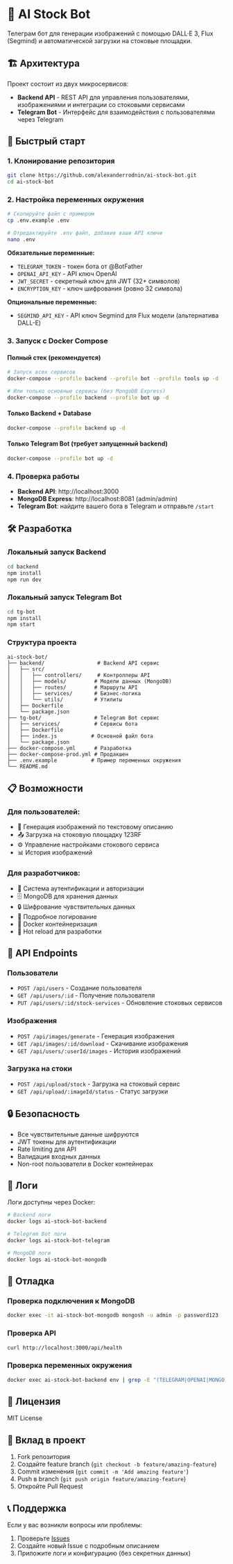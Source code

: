 # 🤖 AI Stock Bot

Телеграм бот для генерации изображений с помощью DALL·E 3, Flux (Segmind) и автоматической загрузки на стоковые площадки.

## 🏗️ Архитектура

Проект состоит из двух микросервисов:

- **Backend API** - REST API для управления пользователями, изображениями и интеграции со стоковыми сервисами
- **Telegram Bot** - Интерфейс для взаимодействия с пользователями через Telegram

## 🚀 Быстрый старт

### 1. Клонирование репозитория

```bash
git clone https://github.com/alexanderrodnin/ai-stock-bot.git
cd ai-stock-bot
```

### 2. Настройка переменных окружения

```bash
# Скопируйте файл с примером
cp .env.example .env

# Отредактируйте .env файл, добавив ваши API ключи
nano .env
```

**Обязательные переменные:**
- `TELEGRAM_TOKEN` - токен бота от @BotFather
- `OPENAI_API_KEY` - API ключ OpenAI
- `JWT_SECRET` - секретный ключ для JWT (32+ символов)
- `ENCRYPTION_KEY` - ключ шифрования (ровно 32 символа)

**Опциональные переменные:**
- `SEGMIND_API_KEY` - API ключ Segmind для Flux модели (альтернатива DALL-E)

### 3. Запуск с Docker Compose

#### Полный стек (рекомендуется)
```bash
# Запуск всех сервисов
docker-compose --profile backend --profile bot --profile tools up -d

# Или только основные сервисы (без MongoDB Express)
docker-compose --profile backend --profile bot up -d
```

#### Только Backend + Database
```bash
docker-compose --profile backend up -d
```

#### Только Telegram Bot (требует запущенный backend)
```bash
docker-compose --profile bot up -d
```

### 4. Проверка работы

- **Backend API**: http://localhost:3000
- **MongoDB Express**: http://localhost:8081 (admin/admin)
- **Telegram Bot**: найдите вашего бота в Telegram и отправьте `/start`

## 🛠️ Разработка

### Локальный запуск Backend

```bash
cd backend
npm install
npm run dev
```

### Локальный запуск Telegram Bot

```bash
cd tg-bot
npm install
npm start
```

### Структура проекта

```
ai-stock-bot/
├── backend/                 # Backend API сервис
│   ├── src/
│   │   ├── controllers/     # Контроллеры API
│   │   ├── models/         # Модели данных (MongoDB)
│   │   ├── routes/         # Маршруты API
│   │   ├── services/       # Бизнес-логика
│   │   └── utils/          # Утилиты
│   ├── Dockerfile
│   └── package.json
├── tg-bot/                 # Telegram Bot сервис
│   ├── services/           # Сервисы бота
│   ├── Dockerfile
│   ├── index.js           # Основной файл бота
│   └── package.json
├── docker-compose.yml      # Разработка
├── docker-compose-prod.yml # Продакшен
├── .env.example           # Пример переменных окружения
└── README.md
```

## 📋 Возможности

### Для пользователей:
- 🎨 Генерация изображений по текстовому описанию
- 📤 Загрузка на стоковую площадку 123RF
- ⚙️ Управление настройками стокового сервиса
- 📊 История изображений

### Для разработчиков:
- 🔐 Система аутентификации и авторизации
- 🗄️ MongoDB для хранения данных
- 🔒 Шифрование чувствительных данных
- 📝 Подробное логирование
- 🐳 Docker контейнеризация
- 🔄 Hot reload для разработки

## 🔧 API Endpoints

### Пользователи
- `POST /api/users` - Создание пользователя
- `GET /api/users/:id` - Получение пользователя
- `PUT /api/users/:id/stock-services` - Обновление стоковых сервисов

### Изображения
- `POST /api/images/generate` - Генерация изображения
- `GET /api/images/:id/download` - Скачивание изображения
- `GET /api/users/:userId/images` - История изображений

### Загрузка на стоки
- `POST /api/upload/stock` - Загрузка на стоковый сервис
- `GET /api/upload/:imageId/status` - Статус загрузки

## 🔒 Безопасность

- Все чувствительные данные шифруются
- JWT токены для аутентификации
- Rate limiting для API
- Валидация входных данных
- Non-root пользователи в Docker контейнерах

## 📝 Логи

Логи доступны через Docker:

```bash
# Backend логи
docker logs ai-stock-bot-backend

# Telegram Bot логи
docker logs ai-stock-bot-telegram

# MongoDB логи
docker logs ai-stock-bot-mongodb
```

## 🐛 Отладка

### Проверка подключения к MongoDB
```bash
docker exec -it ai-stock-bot-mongodb mongosh -u admin -p password123
```

### Проверка API
```bash
curl http://localhost:3000/api/health
```

### Проверка переменных окружения
```bash
docker exec ai-stock-bot-backend env | grep -E "(TELEGRAM|OPENAI|MONGO)"
```

## 📄 Лицензия

MIT License

## 🤝 Вклад в проект

1. Fork репозитория
2. Создайте feature branch (`git checkout -b feature/amazing-feature`)
3. Commit изменения (`git commit -m 'Add amazing feature'`)
4. Push в branch (`git push origin feature/amazing-feature`)
5. Откройте Pull Request

## 📞 Поддержка

Если у вас возникли вопросы или проблемы:

1. Проверьте [Issues](https://github.com/alexanderrodnin/ai-stock-bot/issues)
2. Создайте новый Issue с подробным описанием
3. Приложите логи и конфигурацию (без секретных данных)
